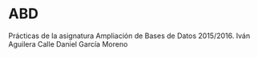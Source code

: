 ﻿# ABD
Prácticas de la asignatura Ampliación de Bases de Datos 2015/2016.
Iván Aguilera Calle
Daniel García Moreno

